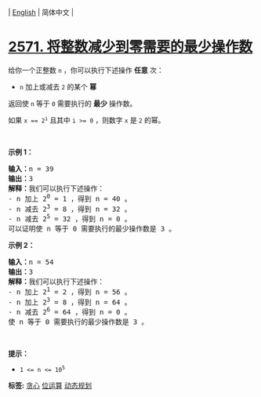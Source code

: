 | [English](README_EN.md) | 简体中文 |

# [2571. 将整数减少到零需要的最少操作数](https://leetcode.cn/problems/minimum-operations-to-reduce-an-integer-to-0)
<p>给你一个正整数 <code>n</code> ，你可以执行下述操作 <strong>任意</strong> 次：</p>

<ul>
	<li><code>n</code> 加上或减去 <code>2</code> 的某个 <strong>幂</strong></li>
</ul>

<p>返回使 <code>n</code> 等于 <code>0</code> 需要执行的 <strong>最少</strong> 操作数。</p>

<p>如果 <code>x == 2<sup>i</sup></code> 且其中 <code>i &gt;= 0</code> ，则数字 <code>x</code> 是 <code>2</code> 的幂。</p>

<p>&nbsp;</p>

<p><strong>示例 1：</strong></p>

<pre>
<strong>输入：</strong>n = 39
<strong>输出：</strong>3
<strong>解释：</strong>我们可以执行下述操作：
- n 加上 2<sup>0</sup> = 1 ，得到 n = 40 。
- n 减去 2<sup>3</sup> = 8 ，得到 n = 32 。
- n 减去 2<sup>5</sup> = 32 ，得到 n = 0 。
可以证明使 n 等于 0 需要执行的最少操作数是 3 。
</pre>

<p><strong>示例 2：</strong></p>

<pre>
<strong>输入：</strong>n = 54
<strong>输出：</strong>3
<strong>解释：</strong>我们可以执行下述操作：
- n 加上 2<sup>1</sup> = 2 ，得到 n = 56 。
- n 加上 2<sup>3</sup> = 8 ，得到 n = 64 。
- n 减去 2<sup>6</sup> = 64 ，得到 n = 0 。
使 n 等于 0 需要执行的最少操作数是 3 。 
</pre>

<p>&nbsp;</p>

<p><strong>提示：</strong></p>

<ul>
	<li><code>1 &lt;= n &lt;= 10<sup>5</sup></code></li>
</ul>

**标签:**  [贪心](https://leetcode.cn/tag/greedy) [位运算](https://leetcode.cn/tag/bit-manipulation) [动态规划](https://leetcode.cn/tag/dynamic-programming) 